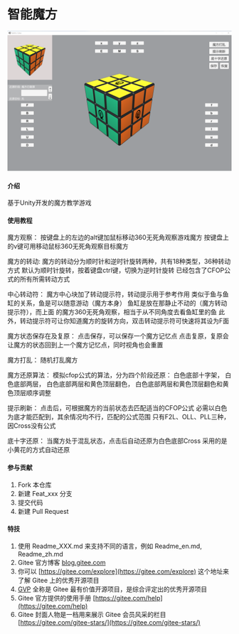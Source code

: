 # 智能魔方
![输入图片说明](%E6%90%9C%E7%8B%97%E6%88%AA%E5%9B%BE20220710235735.png)
#### 介绍
基于Unity开发的魔方教学游戏

#### 使用教程

魔方观察：
按键盘上的左边的alt键加鼠标移动360无死角观察游戏魔方
按键盘上的v键可用移动鼠标360无死角观察目标魔方

魔方的转动:
魔方的转动分为顺时针和逆时针旋转两种，共有18种类型，36种转动方式
默认为顺时针旋转，按着键盘ctrl键，切换为逆时针旋转
已经包含了CFOP公式的所有所需转动方式


中心转动符：
魔方中心块加了转动提示符，转动提示用于参考作用
类似于鱼与鱼缸的关系，鱼是可以随意游动（魔方本身）
鱼缸是放在那静止不动的（魔方转动提示符），而上面
的魔方360无死角观察，相当于从不同角度去看鱼缸里的鱼
此外，转动提示符可让你知道魔方的旋转方向，双击转动提示符可快速将其设为F面

魔方状态保存在及复原：
点击保存，可以保存一个魔方记忆点
点击复原，复原会让魔方的状态回到上一个魔方记忆点，同时视角也会重置

魔方打乱：
随机打乱魔方

魔方还原算法：
模拟cfop公式的算法，分为四个阶段还原：
白色底部十字架，
白色底部两层，
白色底部两层和黄色顶层翻色，
白色底部两层和黄色顶层翻色和黄色顶层顺序调整

提示刷新：
点击后，可根据魔方的当前状态去匹配适当的CFOP公式
必需以白色为底才能匹配到，其余情况均不行，匹配的公式范围
只有F2L、OLL、PLL三种，因Cross没有公式

底十字还原：
当魔方处于混乱状态，点击后自动还原为白色底部Cross
采用的是小黄花的方式自动还原


#### 参与贡献

1.  Fork 本仓库
2.  新建 Feat_xxx 分支
3.  提交代码
4.  新建 Pull Request


#### 特技

1.  使用 Readme\_XXX.md 来支持不同的语言，例如 Readme\_en.md, Readme\_zh.md
2.  Gitee 官方博客 [blog.gitee.com](https://blog.gitee.com)
3.  你可以 [https://gitee.com/explore](https://gitee.com/explore) 这个地址来了解 Gitee 上的优秀开源项目
4.  [GVP](https://gitee.com/gvp) 全称是 Gitee 最有价值开源项目，是综合评定出的优秀开源项目
5.  Gitee 官方提供的使用手册 [https://gitee.com/help](https://gitee.com/help)
6.  Gitee 封面人物是一档用来展示 Gitee 会员风采的栏目 [https://gitee.com/gitee-stars/](https://gitee.com/gitee-stars/)
